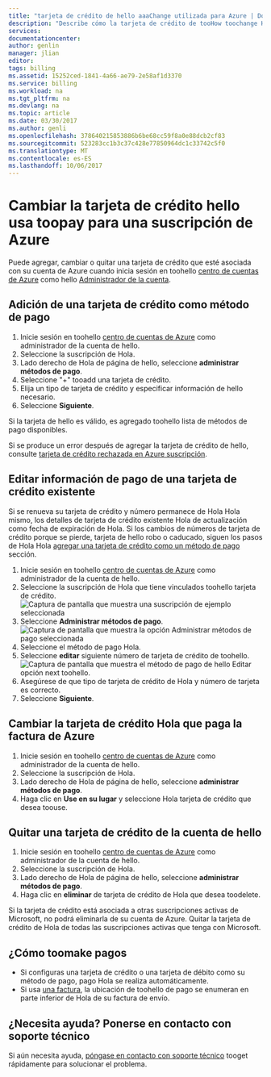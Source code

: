 ```yaml
---
title: "tarjeta de crédito de hello aaaChange utilizada para Azure | Documentos de Microsoft"
description: "Describe cómo la tarjeta de crédito de tooHow toochange Hola utilizan toopay para una suscripción de Azure"
services: 
documentationcenter: 
author: genlin
manager: jlian
editor: 
tags: billing
ms.assetid: 15252ced-1841-4a66-ae79-2e58af1d3370
ms.service: billing
ms.workload: na
ms.tgt_pltfrm: na
ms.devlang: na
ms.topic: article
ms.date: 03/30/2017
ms.author: genli
ms.openlocfilehash: 378640215853886b6be68cc59f8a0e88dcb2cf83
ms.sourcegitcommit: 523283cc1b3c37c428e77850964dc1c33742c5f0
ms.translationtype: MT
ms.contentlocale: es-ES
ms.lasthandoff: 10/06/2017
---
```

# <a name="change-hello-credit-card-used-toopay-for-an-azure-subscription"></a>Cambiar la tarjeta de crédito hello usa toopay para una suscripción de Azure
Puede agregar, cambiar o quitar una tarjeta de crédito que esté asociada con su cuenta de Azure cuando inicia sesión en toohello [centro de cuentas de Azure](https://account.windowsazure.com/Subscriptions) como hello [Administrador de la cuenta](billing-subscription-transfer.md#whoisaa). 
 
<a id="addcard"></a>
## <a name="add-a-credit-card-as-a-payment-method"></a>Adición de una tarjeta de crédito como método de pago

1. Inicie sesión en toohello [centro de cuentas de Azure](https://account.windowsazure.com/Subscriptions) como administrador de la cuenta de hello.
2. Seleccione la suscripción de Hola.
3. Lado derecho de Hola de página de hello, seleccione **administrar métodos de pago**.
4. Seleccione "+" tooadd una tarjeta de crédito.
5. Elija un tipo de tarjeta de crédito y especificar información de hello necesario.
6. Seleccione **Siguiente**. 

Si la tarjeta de hello es válido, es agregado toohello lista de métodos de pago disponibles.

Si se produce un error después de agregar la tarjeta de crédito de hello, consulte [tarjeta de crédito rechazada en Azure suscripción](billing-credit-card-fails-during-azure-sign-up.md).

## <a name="edit-payment-information-for-an-existing-credit-card"></a>Editar información de pago de una tarjeta de crédito existente
  Si se renueva su tarjeta de crédito y número permanece de Hola Hola mismo, los detalles de tarjeta de crédito existente Hola de actualización como fecha de expiración de Hola. Si los cambios de números de tarjeta de crédito porque se pierde, tarjeta de hello robo o caducado, siguen los pasos de Hola Hola [agregar una tarjeta de crédito como un método de pago](#addcard) sección. 

1. Inicie sesión en toohello [centro de cuentas de Azure](https://account.windowsazure.com/Subscriptions) como administrador de la cuenta de hello.
2. Seleccione la suscripción de Hola que tiene vinculados toohello tarjeta de crédito.</br> ![Captura de pantalla que muestra una suscripción de ejemplo seleccionada](./media/billing-how-to-change-credit-card/selectsub.png)
3. Seleccione **Administrar métodos de pago**.</br> ![Captura de pantalla que muestra la opción Administrar métodos de pago seleccionada](./media/billing-how-to-change-credit-card/changesub_new.png)
4. Seleccione el método de pago Hola.
5. Seleccione **editar** siguiente número de tarjeta de crédito de toohello.</br> ![Captura de pantalla que muestra el método de pago de hello Editar opción next toohello.](./media/billing-how-to-change-credit-card/editcard_new.png)
6. Asegúrese de que tipo de tarjeta de crédito de Hola y número de tarjeta es correcto.
7. Seleccione **Siguiente**.

## <a name="change-hello-credit-card-that-pays-your-azure-bill"></a>Cambiar la tarjeta de crédito Hola que paga la factura de Azure

1. Inicie sesión en toohello [centro de cuentas de Azure](https://account.windowsazure.com/Subscriptions) como administrador de la cuenta de hello.
2. Seleccione la suscripción de Hola.
3. Lado derecho de Hola de página de hello, seleccione **administrar métodos de pago**.
4. Haga clic en **Use en su lugar** y seleccione Hola tarjeta de crédito que desea toouse.

## <a name="remove-a-credit-card-from-hello-account"></a>Quitar una tarjeta de crédito de la cuenta de hello
1. Inicie sesión en toohello [centro de cuentas de Azure](https://account.windowsazure.com/Subscriptions) como administrador de la cuenta de hello.
2. Seleccione la suscripción de Hola.
3. Lado derecho de Hola de página de hello, seleccione **administrar métodos de pago**.
4. Haga clic en **eliminar** de tarjeta de crédito de Hola que desea toodelete.

Si la tarjeta de crédito está asociada a otras suscripciones activas de Microsoft, no podrá eliminarla de su cuenta de Azure. Quitar la tarjeta de crédito de Hola de todas las suscripciones activas que tenga con Microsoft.

##  <a name="how-toomake-payments"></a>¿Cómo toomake pagos

* Si configuras una tarjeta de crédito o una tarjeta de débito como su método de pago, pago Hola se realiza automáticamente.
* Si usa [una factura](https://azure.microsoft.com/pricing/invoicing/), la ubicación de toohello de pago se enumeran en parte inferior de Hola de su factura de envío.

## <a name="need-help-contact-support"></a>¿Necesita ayuda? Ponerse en contacto con soporte técnico

Si aún necesita ayuda, [póngase en contacto con soporte técnico](https://portal.azure.com/?#blade/Microsoft_Azure_Support/HelpAndSupportBlade) tooget rápidamente para solucionar el problema.
